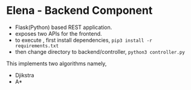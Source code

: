 # Elena - Backend Component
- Flask(Python) based REST application.
- exposes two APIs for the frontend.
- to execute , first install dependencies, ```pip3 install -r requirements.txt```
- then change directory to backend/controller, ```python3 controller.py```


This implements two algorithms namely,
- Djikstra
- A*